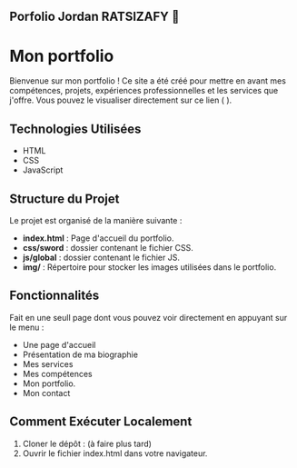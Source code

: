 ## Porfolio Jordan RATSIZAFY  🙏

# Mon portfolio

Bienvenue sur mon portfolio ! Ce site a été créé pour mettre en avant mes compétences, projets, expériences professionnelles et les services que j'offre. Vous pouvez le visualiser directement sur ce lien ( ).

## Technologies Utilisées

- HTML
- CSS
- JavaScript

## Structure du Projet

Le projet est organisé de la manière suivante :

- **index.html** : Page d'accueil du portfolio.
- **css/sword** : dossier contenant le fichier CSS.
- **js/global** : dossier contenant le fichier JS.
- **img/** : Répertoire pour stocker les images utilisées dans le portfolio.
## Fonctionnalités


Fait en une seull page dont vous pouvez voir directement en appuyant sur le menu : 
- Une page d'accueil
- Présentation de ma biographie  
- Mes services
- Mes compétences
- Mon portfolio.
- Mon contact

## Comment Exécuter Localement

1. Cloner le dépôt : (à faire plus tard)
2. Ouvrir le fichier index.html dans votre navigateur.

